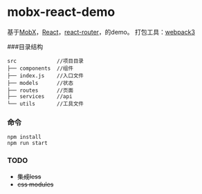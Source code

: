 mobx-react-demo
=====================
基于[MobX](https://mobxjs.github.io/mobx)，[React](https://facebook.github.io/react)，[react-router](https://reacttraining.com/react-router/web/api/HashRouter)，的demo。
打包工具：[webpack3](https://doc.webpack-china.org/)


###目录结构

```
src             //项目目录
├── components  //组件
├── index.js    //入口文件
├── models      //状态
├── routes      //页面
├── services    //api
└── utils       //工具文件
```

### 命令

```
npm install
npm run start
```

### TODO

- ~~集成less~~
- ~~css modules~~